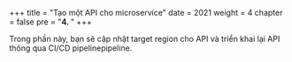 +++
title = "Tạo một API cho microservice"
date = 2021
weight = 4
chapter = false
pre = "<b>4. </b>"
+++

Trong phần này, bạn sẽ cập nhật target region cho API và triển khai lại API thông qua CI/CD pipelinepipeline.